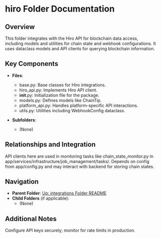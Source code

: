 # hiro Folder Documentation

## Overview
This folder integrates with the Hiro API for blockchain data access, including models and utilities for chain state and webhook configurations. It uses dataclass models and API clients for querying blockchain information.

## Key Components
- **Files**:
  - base.py: Base classes for Hiro integrations.
  - hiro_api.py: Implements Hiro API client.
  - __init__.py: Initialization file for the package.
  - models.py: Defines models like ChainTip.
  - platform_api.py: Handles platform-specific API interactions.
  - utils.py: Utilities including WebhookConfig dataclass.

- **Subfolders**:
  - (None)

## Relationships and Integration
API clients here are used in monitoring tasks like chain_state_monitor.py in app/services/infrastructure/job_management/tasks/. Depends on config from app/config.py and may interact with backend for storing chain states.

## Navigation
- **Parent Folder**: [Up: integrations Folder README](../README.md)
- **Child Folders** (if applicable): 
  - (None)

## Additional Notes
Configure API keys securely; monitor for rate limits in production.
